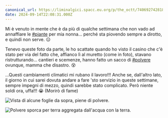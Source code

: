 ```yaml
---
canonical_url: https://liminalgici.spacc.eu.org/p/the_octt/740692742818859816
date: 2024-09-14T22:08:31.000Z
---
```

Mi è venuto in mente che è da più di qualche settimana che non vado ad annaffiare le <a href="https://liminalgici.spacc.eu.org/discover/tags/piante?src=hash" title="#piante" class="u-url hashtag" rel="external nofollow noopener">#piante</a> per mia nonna... perché sta piovendo sempre a dirotto, e quindi non serve. 😑

Tenevo queste foto da parte, le ho scattate quando ho visto il casino che c'è stato per via del fatto che, affianco lì al muretto (come in foto), stavano ristrutturando... cantieri e scemenze, hanno fatto un sacco di <a href="https://liminalgici.spacc.eu.org/discover/tags/polvere?src=hash" title="#polvere" class="u-url hashtag" rel="external nofollow noopener">#polvere</a> ovunque, mamma che disastro. 😵

...Questi cambiamenti climatici mi rubano il lavoro!!! Anche se, dall'altro lato, il giorno in cui sarei dovuta andare a fare 'sto servizio in queste settimane, sempre impegni di mezzo, quindi sarebbe stato complicato. Però niente soldi ora, uffa!!! 😭 (Morirò di fame)

![Vista di alcune foglie da sopra, piene di polvere.](https://liminalgici.spacc.eu.org/storage/m/_v2/664033260845064193/586f75268-5004eb/lALccnauJ9A5/H3s2hFcxDuRQeT68MdPCqdfehFVEvuuwIPwjlwxC.jpg)

![Polvere sporca per terra aggregata dall'acqua con la terra.](https://liminalgici.spacc.eu.org/storage/m/_v2/664033260845064193/586f75268-5004eb/DdZ4Jj9yVBLb/JaKJsDe88DnA1xTj4H6tEaDYNmQkS5FfqQVGQSGP.jpg)